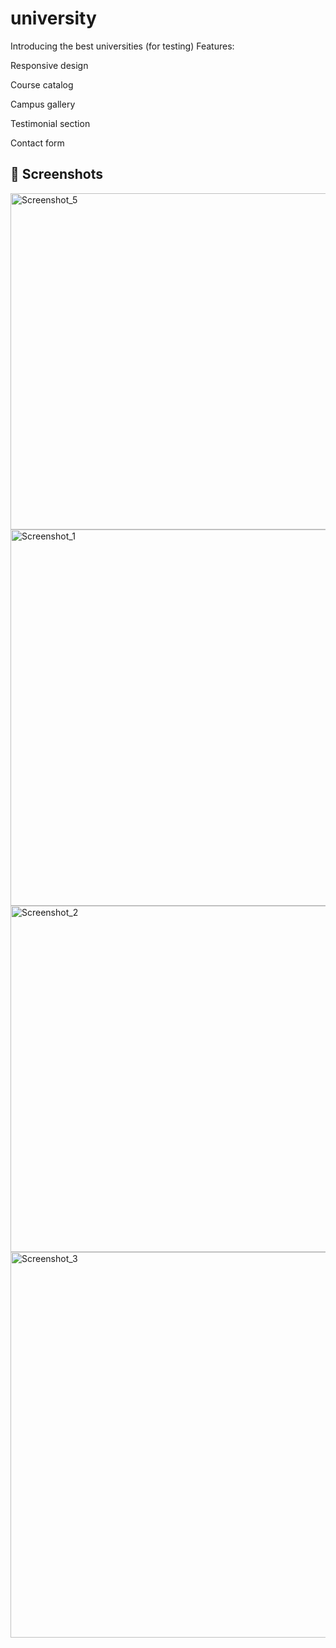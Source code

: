 # university
Introducing the best universities (for testing)
Features:

Responsive design

Course catalog

Campus gallery

Testimonial section

Contact form
## 📸 Screenshots

<img width="1325" height="538" alt="Screenshot_5" src="https://github.com/user-attachments/assets/a3ddac3f-22b8-4ba5-8197-7425f9bc9e03" />
<img width="1286" height="602" alt="Screenshot_1" src="https://github.com/user-attachments/assets/ac4ea1a3-e099-4ca7-a334-56d6d0adbe12" />
<img width="1288" height="554" alt="Screenshot_2" src="https://github.com/user-attachments/assets/9b4844fa-80a8-498f-9262-2f4ba37ef7b4" />
<img width="1309" height="617" alt="Screenshot_3" src="https://github.com/user-attachments/assets/c0aadc79-4052-4549-a494-8ac53489f65f" />


